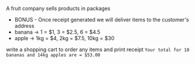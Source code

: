 A fruit company sells products in packages
- BONUS - Once receipt generated we will deliver items to the customer's address
- banana -> 1 = $1, 3 = $2.5, 6 = $4.5
- apple -> 1kg = $4, 2kg = $7.5, 10kg = $30

write a shopping cart to order any items and print receipt
`Your total for 10 bananas and 14kg apples are = $53.00`
